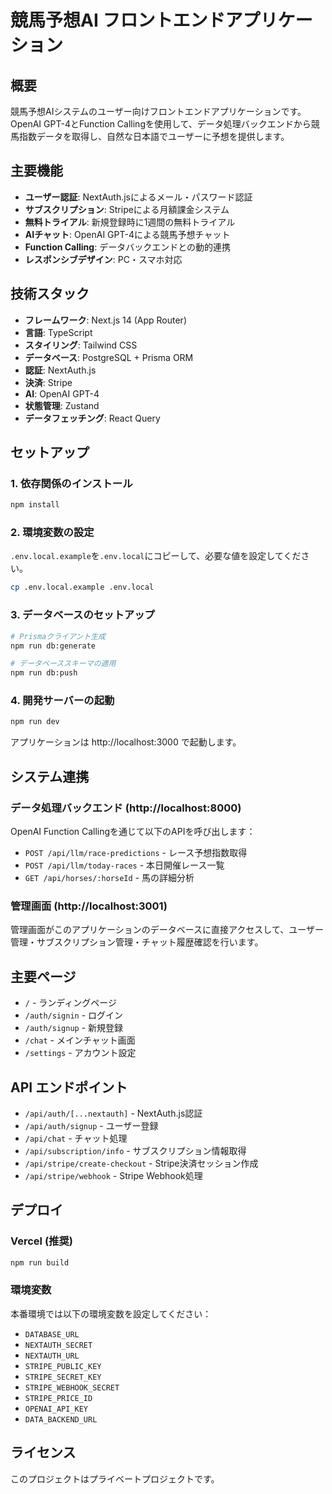 # 競馬予想AI フロントエンドアプリケーション

## 概要

競馬予想AIシステムのユーザー向けフロントエンドアプリケーションです。OpenAI GPT-4とFunction Callingを使用して、データ処理バックエンドから競馬指数データを取得し、自然な日本語でユーザーに予想を提供します。

## 主要機能

- **ユーザー認証**: NextAuth.jsによるメール・パスワード認証
- **サブスクリプション**: Stripeによる月額課金システム
- **無料トライアル**: 新規登録時に1週間の無料トライアル
- **AIチャット**: OpenAI GPT-4による競馬予想チャット
- **Function Calling**: データバックエンドとの動的連携
- **レスポンシブデザイン**: PC・スマホ対応

## 技術スタック

- **フレームワーク**: Next.js 14 (App Router)
- **言語**: TypeScript
- **スタイリング**: Tailwind CSS
- **データベース**: PostgreSQL + Prisma ORM
- **認証**: NextAuth.js
- **決済**: Stripe
- **AI**: OpenAI GPT-4
- **状態管理**: Zustand
- **データフェッチング**: React Query

## セットアップ

### 1. 依存関係のインストール

```bash
npm install
```

### 2. 環境変数の設定

`.env.local.example`を`.env.local`にコピーして、必要な値を設定してください。

```bash
cp .env.local.example .env.local
```

### 3. データベースのセットアップ

```bash
# Prismaクライアント生成
npm run db:generate

# データベーススキーマの適用
npm run db:push
```

### 4. 開発サーバーの起動

```bash
npm run dev
```

アプリケーションは http://localhost:3000 で起動します。

## システム連携

### データ処理バックエンド (http://localhost:8000)

OpenAI Function Callingを通じて以下のAPIを呼び出します：

- `POST /api/llm/race-predictions` - レース予想指数取得
- `POST /api/llm/today-races` - 本日開催レース一覧
- `GET /api/horses/:horseId` - 馬の詳細分析

### 管理画面 (http://localhost:3001)

管理画面がこのアプリケーションのデータベースに直接アクセスして、ユーザー管理・サブスクリプション管理・チャット履歴確認を行います。

## 主要ページ

- `/` - ランディングページ
- `/auth/signin` - ログイン
- `/auth/signup` - 新規登録
- `/chat` - メインチャット画面
- `/settings` - アカウント設定

## API エンドポイント

- `/api/auth/[...nextauth]` - NextAuth.js認証
- `/api/auth/signup` - ユーザー登録
- `/api/chat` - チャット処理
- `/api/subscription/info` - サブスクリプション情報取得
- `/api/stripe/create-checkout` - Stripe決済セッション作成
- `/api/stripe/webhook` - Stripe Webhook処理

## デプロイ

### Vercel (推奨)

```bash
npm run build
```

### 環境変数

本番環境では以下の環境変数を設定してください：

- `DATABASE_URL`
- `NEXTAUTH_SECRET`
- `NEXTAUTH_URL`
- `STRIPE_PUBLIC_KEY`
- `STRIPE_SECRET_KEY`
- `STRIPE_WEBHOOK_SECRET`
- `STRIPE_PRICE_ID`
- `OPENAI_API_KEY`
- `DATA_BACKEND_URL`

## ライセンス

このプロジェクトはプライベートプロジェクトです。
